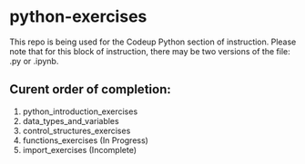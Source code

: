 # python-exercises

This repo is being used for the Codeup Python section of instruction. Please note that for this block of instruction, there may be two versions of the file: .py or .ipynb.

## Curent order of completion:
01. python_introduction_exercises
02. data_types_and_variables
03. control_structures_exercises
04. functions_exercises (In Progress)
05. import_exercises (Incomplete)